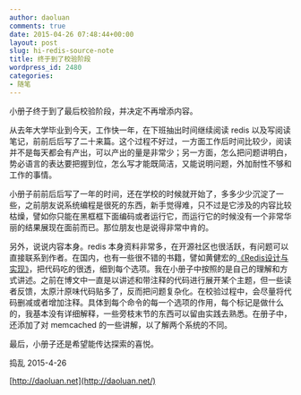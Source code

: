 ```yaml
---
author: daoluan
comments: true
date: 2015-04-26 07:48:44+00:00
layout: post
slug: hi-redis-source-note
title: 终于到了校验阶段
wordpress_id: 2480
categories:
- 随笔
---
```


小册子终于到了最后校验阶段，并决定不再增添内容。

从去年大学毕业到今天，工作快一年，在下班抽出时间继续阅读 redis 以及写阅读笔记，前前后后写了二十来篇。这个过程不好过，一方面工作后时间比较少，阅读并不是每天都会有产出，可以产出的量是非常少；另一方面，怎么把问题讲明白，势必语言的表达要把握到位，怎么写才能既简洁，又能说明问题，外加耐性不够和工作的事情。

小册子前前后后写了一年的时间，还在学校的时候就开始了，多多少少沉淀了一些，之前朋友说系统编程是很死的东西，新手觉得难，只不过是它涉及的内容比较枯燥，譬如你只能在黑框框下面编码或者运行它，而运行它的时候没有一个非常华丽的结果展现在面前而已。那位朋友也是说得非常中肯的。

另外，说说内容本身。redis 本身资料非常多，在开源社区也很活跃，有问题可以直接联系到作者。在国内，也有一些很不错的书籍，譬如黄健宏的[《Redis设计与实现》](http://book.douban.com/subject/25900156/)，把代码吃的很透，细到每个选项。我在小册子中按照的是自己的理解和方式讲述。之前在博文中一直是以讲述和带注释的代码进行展开某个主题，但一些读者反馈，太原汁原味代码贴多了，反而把问题复杂化。在校验过程中，会尽量将代码删减或者增加注释。具体到每个命令的每一个选项的作用，每个标记是做什么的，我基本没有详细解释，一些旁枝末节的东西可以留由实践去熟悉。在册子中，还添加了对 memcached 的一些讲解，以了解两个系统的不同。

最后，小册子还是希望能传达探索的喜悦。



捣乱 2015-4-26

[http://daoluan.net](http://daoluan.net/)
